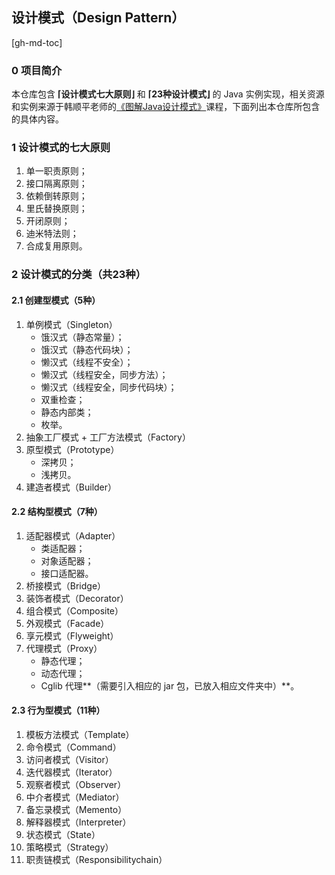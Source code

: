 ## 设计模式（Design Pattern）

[gh-md-toc]

### 0 项目简介

本仓库包含 **⌈设计模式七大原则⌋** 和 **⌈23种设计模式⌋** 的 Java 实例实现，相关资源和实例来源于韩顺平老师的[《图解Java设计模式》](https://www.bilibili.com/video/BV1G4411c7N4)课程，下面列出本仓库所包含的具体内容。

### 1 设计模式的七大原则

1. 单一职责原则；
2. 接口隔离原则；
3. 依赖倒转原则；
4. 里氏替换原则；
5. 开闭原则；
6. 迪米特法则；
7. 合成复用原则。

### 2 设计模式的分类（共23种）

#### 2.1 创建型模式（5种）

1. 单例模式（Singleton）
   - 饿汉式（静态常量）；
   - 饿汉式（静态代码块）；
   - 懒汉式（线程不安全）；
   - 懒汉式（线程安全，同步方法）；
   - 懒汉式（线程安全，同步代码块）；
   - 双重检查；
   - 静态内部类；
   - 枚举。
2. 抽象工厂模式 + 工厂方法模式（Factory）
3. 原型模式（Prototype）
   - 深拷贝；
   - 浅拷贝。
4. 建造者模式（Builder）

#### 2.2 结构型模式（7种）

1. 适配器模式（Adapter）
   - 类适配器；
   - 对象适配器；
   - 接口适配器。
2. 桥接模式（Bridge）
3. 装饰者模式（Decorator）
4. 组合模式（Composite）
5. 外观模式（Facade）
6. 享元模式（Flyweight）
7. 代理模式（Proxy）
   - 静态代理；
   - 动态代理；
   - Cglib 代理**（需要引入相应的 jar 包，已放入相应文件夹中）**。

#### 2.3 行为型模式（11种）

1. 模板方法模式（Template）
2. 命令模式（Command）
3. 访问者模式（Visitor）
4. 迭代器模式（Iterator）
5. 观察者模式（Observer）
6. 中介者模式（Mediator）
7. 备忘录模式（Memento）
8. 解释器模式（Interpreter）
9. 状态模式（State）
10. 策略模式（Strategy）
11. 职责链模式（Responsibilitychain）